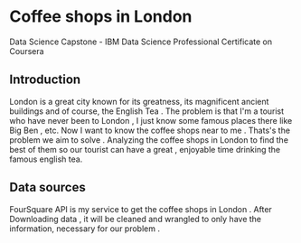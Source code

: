 # Coffee shops in London

Data Science Capstone - IBM Data Science Professional Certificate on Coursera

## Introduction

London is a great city known for its greatness, its magnificent ancient buildings and of course, the English Tea .
The problem is that I'm a tourist who have never been to London , I just know some famous places there like Big Ben , etc. Now I want to know the coffee shops near to me . Thats's the problem we aim to solve .
Analyzing the coffee shops in London to find the best of them so our tourist can have a great , enjoyable time drinking the famous english tea.

## Data sources

FourSquare API is my service to get the coffee shops in London .
After Downloading data , it will be cleaned and wrangled to only have the information, necessary for our problem .
